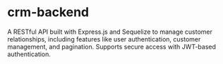 # crm-backend
A RESTful API built with Express.js and Sequelize to manage customer relationships, including features like user authentication, customer management, and pagination. Supports secure access with JWT-based authentication.
